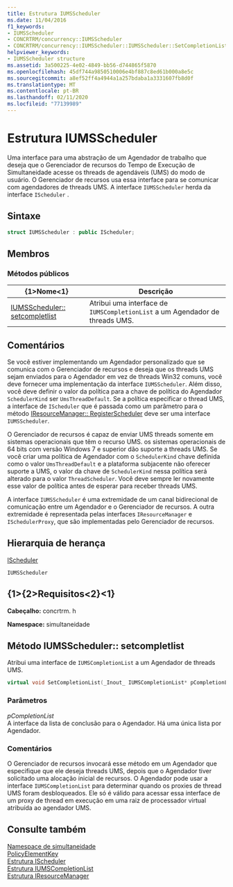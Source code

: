 ```yaml
---
title: Estrutura IUMSScheduler
ms.date: 11/04/2016
f1_keywords:
- IUMSScheduler
- CONCRTRM/concurrency::IUMSScheduler
- CONCRTRM/concurrency::IUMSScheduler::IUMSScheduler::SetCompletionList
helpviewer_keywords:
- IUMSScheduler structure
ms.assetid: 3a500225-4e02-4849-bb56-d744865f5870
ms.openlocfilehash: 45df744a9850510006e4bf887c8ed61b000a8e5c
ms.sourcegitcommit: a8ef52ff4a4944a1a257bdaba1a3331607fb8d0f
ms.translationtype: MT
ms.contentlocale: pt-BR
ms.lasthandoff: 02/11/2020
ms.locfileid: "77139989"
---
```

# <a name="iumsscheduler-structure"></a>Estrutura IUMSScheduler

Uma interface para uma abstração de um Agendador de trabalho que deseja que o Gerenciador de recursos do Tempo de Execução de Simultaneidade acesse os threads de agendáveis (UMS) do modo de usuário. O Gerenciador de recursos usa essa interface para se comunicar com agendadores de threads UMS. A interface `IUMSScheduler` herda da interface `IScheduler` .

## <a name="syntax"></a>Sintaxe

```cpp
struct IUMSScheduler : public IScheduler;
```

## <a name="members"></a>Membros

### <a name="public-methods"></a>Métodos públicos

|{1&gt;Nome&lt;1}|Descrição|
|----------|-----------------|
|[IUMSScheduler:: setcompletlist](#setcompletionlist)|Atribui uma interface de `IUMSCompletionList` a um Agendador de threads UMS.|

## <a name="remarks"></a>Comentários

Se você estiver implementando um Agendador personalizado que se comunica com o Gerenciador de recursos e deseja que os threads UMS sejam enviados para o Agendador em vez de threads Win32 comuns, você deve fornecer uma implementação da interface `IUMSScheduler`. Além disso, você deve definir o valor da política para a chave de política do Agendador `SchedulerKind` ser `UmsThreadDefault`. Se a política especificar o thread UMS, a interface de `IScheduler` que é passada como um parâmetro para o método [IResourceManager:: RegisterScheduler](iresourcemanager-structure.md#registerscheduler) deve ser uma interface `IUMSScheduler`.

O Gerenciador de recursos é capaz de enviar UMS threads somente em sistemas operacionais que têm o recurso UMS. os sistemas operacionais de 64 bits com versão Windows 7 e superior dão suporte a threads UMS. Se você criar uma política de Agendador com o `SchedulerKind` chave definida como o valor `UmsThreadDefault` e a plataforma subjacente não oferecer suporte a UMS, o valor da chave de `SchedulerKind` nessa política será alterado para o valor `ThreadScheduler`. Você deve sempre ler novamente esse valor de política antes de esperar para receber threads UMS.

A interface `IUMSScheduler` é uma extremidade de um canal bidirecional de comunicação entre um Agendador e o Gerenciador de recursos. A outra extremidade é representada pelas interfaces `IResourceManager` e `ISchedulerProxy`, que são implementadas pelo Gerenciador de recursos.

## <a name="inheritance-hierarchy"></a>Hierarquia de herança

[IScheduler](ischeduler-structure.md)

`IUMSScheduler`

## <a name="requirements"></a>{1&gt;{2&gt;Requisitos&lt;2}&lt;1}

**Cabeçalho:** concrtrm. h

**Namespace:** simultaneidade

## <a name="setcompletionlist"></a>Método IUMSScheduler:: setcompletlist

Atribui uma interface de `IUMSCompletionList` a um Agendador de threads UMS.

```cpp
virtual void SetCompletionList(_Inout_ IUMSCompletionList* pCompletionList) = 0;
```

### <a name="parameters"></a>Parâmetros

*pCompletionList*<br/>
A interface da lista de conclusão para o Agendador. Há uma única lista por Agendador.

### <a name="remarks"></a>Comentários

O Gerenciador de recursos invocará esse método em um Agendador que especifique que ele deseja threads UMS, depois que o Agendador tiver solicitado uma alocação inicial de recursos. O Agendador pode usar a interface `IUMSCompletionList` para determinar quando os proxies de thread UMS foram desbloqueados. Ele só é válido para acessar essa interface de um proxy de thread em execução em uma raiz de processador virtual atribuída ao agendador UMS.

## <a name="see-also"></a>Consulte também

[Namespace de simultaneidade](concurrency-namespace.md)<br/>
[PolicyElementKey](concurrency-namespace-enums.md)<br/>
[Estrutura IScheduler](ischeduler-structure.md)<br/>
[Estrutura IUMSCompletionList](iumscompletionlist-structure.md)<br/>
[Estrutura IResourceManager](iresourcemanager-structure.md)
